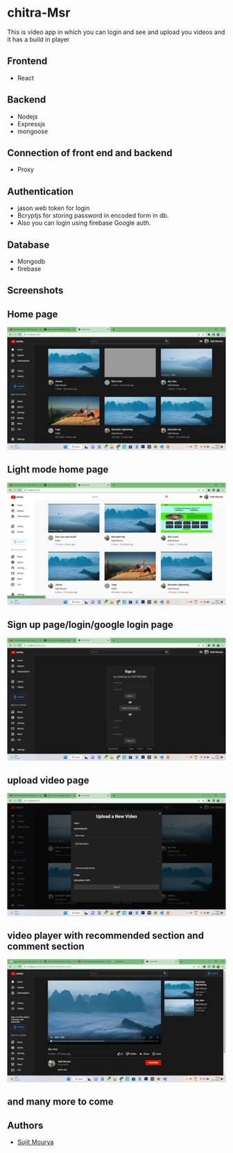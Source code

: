  
# chitra-Msr

 This is video app in which you can login and see and upload you videos and it has a build in player

 




## Frontend

- React

## Backend

- Nodejs
- Expressjs
- mongoose
## Connection of front end and backend

- Proxy


## Authentication
 - jason web token for login
 - Bcryptjs for storing password in encoded form in db.
 - Also you can login using firebase Google auth.
## Database

- Mongodb
- firebase


 






## Screenshots
## Home page

![Home page](https://github.com/mouryasujit/Chitra-msr/blob/master/images/Screenshot%20(14).png?raw=true)
## Light mode home page
![light mode home page](https://github.com/mouryasujit/Chitra-msr/blob/master/images/Screenshot%20(18).png?raw=true)
## Sign up page/login/google login page
![Sign up page/login/google login page](https://github.com/mouryasujit/Chitra-msr/blob/master/images/Screenshot%20(17).png?raw=true)
## upload video page
![upload video page](https://github.com/mouryasujit/Chitra-msr/blob/master/images/Screenshot%20(12).png?raw=true)
## video player with recommended section and comment section
![video player with recommended section and comment section](https://github.com/mouryasujit/Chitra-msr/blob/master/images/Screenshot%20(20).png?raw=true)
## and many more to come


## Authors

- [Sujit Mourya](https://github.com/mouryasujit)


